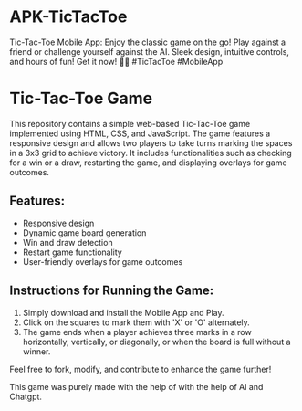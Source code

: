 # APK-TicTacToe
Tic-Tac-Toe Mobile App: Enjoy the classic game on the go! Play against a friend or challenge yourself against the AI. Sleek design, intuitive controls, and hours of fun! Get it now! 📱✨ #TicTacToe #MobileApp

# Tic-Tac-Toe Game

This repository contains a simple web-based Tic-Tac-Toe game implemented using HTML, CSS, and JavaScript. The game features a responsive design and allows two players to take turns marking the spaces in a 3x3 grid to achieve victory. It includes functionalities such as checking for a win or a draw, restarting the game, and displaying overlays for game outcomes.

## Features:

- Responsive design
- Dynamic game board generation
- Win and draw detection
- Restart game functionality
- User-friendly overlays for game outcomes

## Instructions for Running the Game:

1. Simply download and install the Mobile App and Play.
2. Click on the squares to mark them with 'X' or 'O' alternately.
3. The game ends when a player achieves three marks in a row horizontally, vertically, or diagonally, or when the board is full without a winner.

Feel free to fork, modify, and contribute to enhance the game further!




This game was purely made with the help of with the help of AI and Chatgpt.
